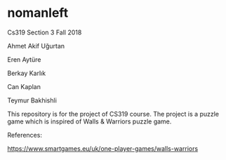 # nomanleft
Cs319 Section 3 Fall 2018

Ahmet Akif Uğurtan

Eren Aytüre

Berkay Karlık

Can Kaplan

Teymur Bakhishli

This repository is for the project of CS319 course. The project is a puzzle game which is inspired of Walls & Warriors puzzle game.

References:

https://www.smartgames.eu/uk/one-player-games/walls-warriors
